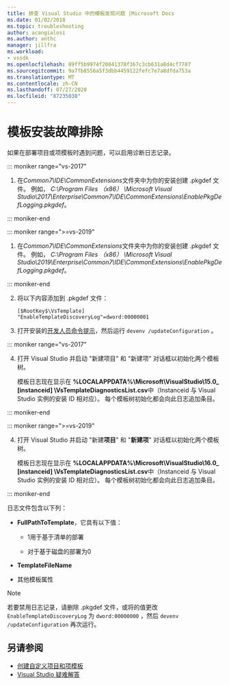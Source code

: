 ```yaml
---
title: 排查 Visual Studio 中的模板发现问题 |Microsoft Docs
ms.date: 01/02/2018
ms.topic: troubleshooting
author: acangialosi
ms.author: anthc
manager: jillfra
ms.workload:
- vssdk
ms.openlocfilehash: 89ff5b9974f20841378f367c3cb631a8d4cf7787
ms.sourcegitcommit: 9a7fb8556a5f3dbb4459122fefc7e7a8dfda753a
ms.translationtype: MT
ms.contentlocale: zh-CN
ms.lasthandoff: 07/27/2020
ms.locfileid: "87235038"
---
```

# <a name="troubleshooting-template-installation"></a>模板安装故障排除

如果在部署项目或项模板时遇到问题，可以启用诊断日志记录。

::: moniker range="vs-2017"

1. 在*Common7\IDE\CommonExtensions*文件夹中为你的安装创建 .pkgdef 文件。 例如， *C:\Program Files （x86） \Microsoft Visual Studio\2017\Enterprise\Common7\IDE\CommonExtensions\EnablePkgDefLogging.pkgdef*。

::: moniker-end

::: moniker range=">=vs-2019"

1. 在*Common7\IDE\CommonExtensions*文件夹中为你的安装创建 .pkgdef 文件。 例如， *C:\Program Files （x86） \Microsoft Visual Studio\2019\Enterprise\Common7\IDE\CommonExtensions\EnablePkgDefLogging.pkgdef*。

::: moniker-end

2. 将以下内容添加到 .pkgdef 文件：

    ```
    [$RootKey$\VsTemplate]
    "EnableTemplateDiscoveryLog"=dword:00000001
    ```

3. 打开安装的[开发人员命令提示](/dotnet/framework/tools/developer-command-prompt-for-vs)，然后运行 `devenv /updateConfiguration` 。

::: moniker range="vs-2017"

4. 打开 Visual Studio 并启动 "新建项目" 和 "新建项" 对话框以初始化两个模板树。

   模板日志现在显示在 **%LOCALAPPDATA%\Microsoft\VisualStudio\15.0_ [instanceid] \VsTemplateDiagnosticsList.csv**中（Instanceid 与 Visual Studio 实例的安装 ID 相对应）。 每个模板树初始化都会向此日志追加条目。

::: moniker-end

::: moniker range=">=vs-2019"

4. 打开 Visual Studio 并启动 "新建**项目**" 和 "**新建项**" 对话框以初始化两个模板树。

   模板日志现在显示在 **%LOCALAPPDATA%\Microsoft\VisualStudio\16.0_ [instanceid] \VsTemplateDiagnosticsList.csv**中（Instanceid 与 Visual Studio 实例的安装 ID 相对应）。 每个模板树初始化都会向此日志追加条目。

::: moniker-end

日志文件包含以下列：

- **FullPathToTemplate**，它具有以下值：

  - 1用于基于清单的部署

  - 对于基于磁盘的部署为0

- **TemplateFileName**

- 其他模板属性

> [!NOTE]
> 若要禁用日志记录，请删除 .pkgdef 文件，或将的值更改 `EnableTemplateDiscoveryLog` 为 `dword:00000000` ，然后 `devenv /updateConfiguration` 再次运行。

## <a name="see-also"></a>另请参阅

- [创建自定义项目和项模板](creating-custom-project-and-item-templates.md)
- [Visual Studio 疑难解答](/troubleshoot/visualstudio/welcome-visual-studio/)
